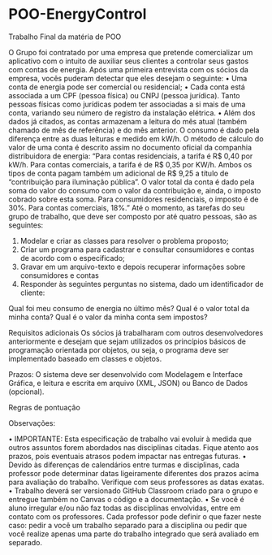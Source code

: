 # POO-EnergyControl
Trabalho Final da matéria de POO

O Grupo  foi contratado por uma empresa que pretende comercializar um aplicativo
com o intuito de auxiliar seus clientes a controlar seus gastos com contas de energia. Após uma primeira entrevista
com os sócios da empresa, vocês puderam detectar que eles desejam o seguinte:
• Uma conta de energia pode ser comercial ou residencial;
• Cada conta está associada a um CPF (pessoa física) ou CNPJ (pessoa jurídica). Tanto pessoas físicas como jurídicas
podem ter associadas a si mais de uma conta, variando seu número de registro da instalação elétrica.
• Além dos dados já citados, as contas armazenam a leitura do mês atual (também chamado de mês de referência) e
do mês anterior. O consumo é dado pela diferença entre as duas leituras e medido em kW/h. O método de cálculo
do valor de uma conta é descrito assim no documento oficial da companhia distribuidora de energia:
“Para contas residenciais, a tarifa é R$ 0,40 por kW/h. Para contas comerciais, a tarifa é de R$ 0,35 por KW/h. Ambos
os tipos de conta pagam também um adicional de R$ 9,25 a título de “contribuição para iluminação pública”. O valor
total da conta é dado pela soma do valor do consumo com o valor da contribuição e, ainda, o imposto cobrado sobre
esta soma. Para consumidores residenciais, o imposto é de 30%. Para contas comerciais, 18%.”
Até o momento, as tarefas do seu grupo de trabalho, que deve ser composto por até quatro pessoas, são as
seguintes:

1) Modelar e criar as classes para resolver o problema proposto;
2) Criar um programa para cadastrar e consultar consumidores e contas de acordo com o especificado;
3) Gravar em um arquivo-texto e depois recuperar informações sobre consumidores e contas
4) Responder às seguintes perguntas no sistema, dado um identificador de cliente:
   
Qual foi meu consumo de energia no último mês?
Qual é o valor total da minha conta?
Qual é o valor da minha conta sem impostos?

Requisitos adicionais
Os sócios já trabalharam com outros desenvolvedores anteriormente e desejam que sejam
utilizados os princípios básicos de programação orientada por objetos, ou seja, o programa deve ser implementado
baseado em classes e objetos.

Prazos:
O sistema deve ser desenvolvido com Modelagem e Interface Gráfica, e leitura e escrita em arquivo (XML, JSON) ou
Banco de Dados (opcional).

Regras de pontuação

Observações:

• IMPORTANTE: Esta especificação de trabalho vai evoluir à medida que outros assuntos forem abordados nas
disciplinas citadas. Fique atento aos prazos, pois eventuais atrasos podem impactar nas entregas futuras.
• Devido às diferenças de calendários entre turmas e disciplinas, cada professor pode determinar datas ligeiramente
diferentes dos prazos acima para avaliação do trabalho. Verifique com seus professores as datas exatas.
• Trabalho deverá ser versionado GitHub Classroom criado para o grupo e entregue também no Canvas o código e a
documentação.
• Se você é aluno irregular e/ou não faz todas as disciplinas envolvidas, entre em contato com os professores. Cada
professor pode definir o que fazer neste caso: pedir a você um trabalho separado para a disciplina ou pedir que você
realize apenas uma parte do trabalho integrado que será avaliado em separado.
